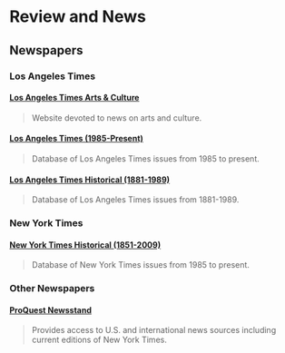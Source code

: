 # Review and News

## Newspapers

### Los Angeles Times

#### [Los Angeles Times Arts & Culture](http://www.latimes.com/entertainment/arts/)
> Website devoted to news on arts and culture.

#### [Los Angeles Times (1985-Present)](http://summit.csuci.edu:2048/login?url=http://search.proquest.com/latimes?accountid=7284)
> Database of Los Angeles Times issues from 1985 to present.

#### [Los Angeles Times Historical (1881-1989)](http://summit.csuci.edu:2048/login?url=http://search.proquest.com/hnplatimes?accountid=7284)
> Database of Los Angeles Times issues from 1881-1989.

### New York Times

#### [New York Times Historical (1851-2009)](http://summit.csuci.edu:2048/login?url=http://search.proquest.com/hnpnewyorktimeswindex?accountid=7284)
> Database of New York Times issues from 1985 to present.

### Other Newspapers

#### [ProQuest Newsstand](http://summit.csuci.edu:2048/login?url=http://search.proquest.com/newsstand?accountid=7284)
> Provides access to U.S. and international news sources including current editions of New York Times.
